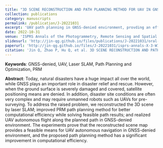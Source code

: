 ```yaml
---
title: "3D SCENE RECONSTRUCTION AND PATH PLANNING METHOD FOR UAV IN GNSS-DENIED ENVIRONMENT"
collection: publications
category: manuscripts
permalink: /publication/J-20221031
excerpt: 'UAV path planning in GNSS-denied environment, provding an efficient path planning method and a feasible UAV-based integrated hardware.'
date: 2022-10-31
venue: 'ISPRS Annals of the Photogrammetry, Remote Sensing and Spatial Information Sciences'
slidesurl: 'http://jin-qg.github.io/files/publications/J-20221031/oral-presentation-slides.pdf'
paperurl: 'http://jin-qg.github.io/files/J-20221031/isprs-annals-X-3-W1-2022-69-2022.pdf'
citation: 'Jin Q, Zhao P, Hu Q, et al. 3D SCENE RECONSTRUCTION AND PATH PLANNING METHOD FOR UAV IN GNSS-DENIED ENVIRONMENT[J]. <i>ISPRS Annals of the Photogrammetry, Remote Sensing and Spatial Information Sciences</i>, 2022, 10: 69-75.'
---
```


**Keywords**: GNSS-denied, UAV, Laser SLAM, Path Planning and Optimization, PRM

**Abstract**: Today, natural disasters have a huge impact all over the world, while GNSS plays an important role in disaster relief and rescue. However, when the ground surface is severely damaged and covered, satellite positioning means are denied. In addition, disaster site conditions are often very complex and may require unmanned robots such as UAVs for pre-surveying. To address the raised problem, we reconstructed the 3D scene by laser SLAM; improved PRM path planning method for better computational efficiency while solving feasible path results; and realized UAV autonomous flight along the planned path in GNSS-denied environment. The experiments prove that the reconstructed scene map provides a feasible means for UAV autonomous navigation in GNSS-denied environment, and the proposed path planning method has a significant improvement in computational efficiency.